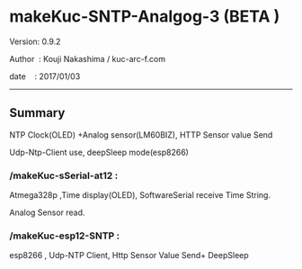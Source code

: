 ﻿# makeKuc-SNTP-Analgog-3 (BETA )

 Version: 0.9.2

 Author  : Kouji Nakashima / kuc-arc-f.com

 date    : 2017/01/03

***

## Summary
 NTP Clock(OLED) +Analog sensor(LM60BIZ), HTTP Sensor value Send

 Udp-Ntp-Client use, deepSleep mode(esp8266)

### /makeKuc-sSerial-at12 :
 Atmega328p ,Time display(OLED), SoftwareSerial receive Time String.
 
 Analog Sensor read.

### /makeKuc-esp12-SNTP :
 esp8266 , Udp-NTP Client, Http Sensor Value Send+ DeepSleep

